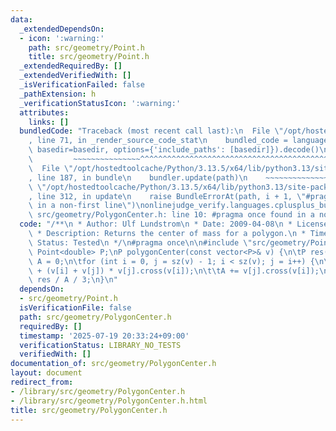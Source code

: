 ```yaml
---
data:
  _extendedDependsOn:
  - icon: ':warning:'
    path: src/geometry/Point.h
    title: src/geometry/Point.h
  _extendedRequiredBy: []
  _extendedVerifiedWith: []
  _isVerificationFailed: false
  _pathExtension: h
  _verificationStatusIcon: ':warning:'
  attributes:
    links: []
  bundledCode: "Traceback (most recent call last):\n  File \"/opt/hostedtoolcache/Python/3.13.5/x64/lib/python3.13/site-packages/onlinejudge_verify/documentation/build.py\"\
    , line 71, in _render_source_code_stat\n    bundled_code = language.bundle(stat.path,\
    \ basedir=basedir, options={'include_paths': [basedir]}).decode()\n          \
    \         ~~~~~~~~~~~~~~~^^^^^^^^^^^^^^^^^^^^^^^^^^^^^^^^^^^^^^^^^^^^^^^^^^^^^^^^^^^^^^^^^^\n\
    \  File \"/opt/hostedtoolcache/Python/3.13.5/x64/lib/python3.13/site-packages/onlinejudge_verify/languages/cplusplus.py\"\
    , line 187, in bundle\n    bundler.update(path)\n    ~~~~~~~~~~~~~~^^^^^^\n  File\
    \ \"/opt/hostedtoolcache/Python/3.13.5/x64/lib/python3.13/site-packages/onlinejudge_verify/languages/cplusplus_bundle.py\"\
    , line 312, in update\n    raise BundleErrorAt(path, i + 1, \"#pragma once found\
    \ in a non-first line\")\nonlinejudge_verify.languages.cplusplus_bundle.BundleErrorAt:\
    \ src/geometry/PolygonCenter.h: line 10: #pragma once found in a non-first line\n"
  code: "/**\n * Author: Ulf Lundstrom\n * Date: 2009-04-08\n * License: CC0\n * Source:\n\
    \ * Description: Returns the center of mass for a polygon.\n * Time: O(n)\n *\
    \ Status: Tested\n */\n#pragma once\n\n#include \"src/geometry/Point.h\"\n\ntypedef\
    \ Point<double> P;\nP polygonCenter(const vector<P>& v) {\n\tP res(0, 0); double\
    \ A = 0;\n\tfor (int i = 0, j = sz(v) - 1; i < sz(v); j = i++) {\n\t\tres = res\
    \ + (v[i] + v[j]) * v[j].cross(v[i]);\n\t\tA += v[j].cross(v[i]);\n\t}\n\treturn\
    \ res / A / 3;\n}\n"
  dependsOn:
  - src/geometry/Point.h
  isVerificationFile: false
  path: src/geometry/PolygonCenter.h
  requiredBy: []
  timestamp: '2025-07-19 20:33:24+09:00'
  verificationStatus: LIBRARY_NO_TESTS
  verifiedWith: []
documentation_of: src/geometry/PolygonCenter.h
layout: document
redirect_from:
- /library/src/geometry/PolygonCenter.h
- /library/src/geometry/PolygonCenter.h.html
title: src/geometry/PolygonCenter.h
---
```

